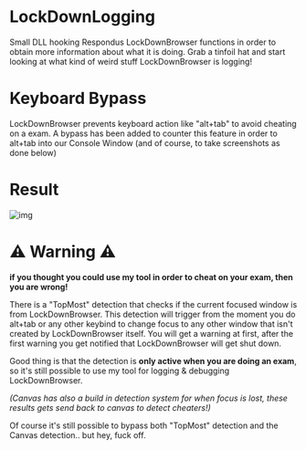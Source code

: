 # LockDownLogging
Small DLL hooking Respondus LockDownBrowser functions in order to obtain more information about what it is doing.
Grab a tinfoil hat and start looking at what kind of weird stuff LockDownBrowser is logging!

# Keyboard Bypass
LockDownBrowser prevents keyboard action like "alt+tab" to avoid cheating on a exam. A bypass has been added to counter this feature in order to alt+tab into our Console Window (and of course, to take screenshots as done below)

# Result
![img](https://github.com/ferib/LockDownLogger/blob/master/img/screenshot.png?raw=true)

# :warning: Warning :warning:
**if you thought you could use my tool in order to cheat on your exam, then you are wrong!**

There is a "TopMost" detection that checks if the current focused window is from LockDownBrowser. 
This detection will trigger from the moment you do alt+tab or any other keybind to change focus to any other window that isn't created by LockDownBrowser itself.
You will get a warning at first, after the first warning you get notified that LockDownBrowser will get shut down.

Good thing is that the detection is **only active when you are doing an exam**, so it's still possible to use my tool for logging & debugging LockDownBrowser.

*(Canvas has also a build in detection system for when focus is lost, these results gets send back to canvas to detect cheaters!)*

Of course it's still possible to bypass both "TopMost" detection and the Canvas detection.. but hey, fuck off.